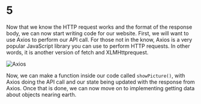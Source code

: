 # 5

Now that we know the HTTP request works and the format of the response body, we can now start writing code for our website. First, we will want to use Axios to perform our API call. For those not in the know, Axios is a very popular JavaScript library you can use to perform HTTP requests. In other words, it is another version of fetch and XLMHttprequest.

![Axios](https://cms-assets.tutsplus.com/uploads/users/48/posts/21027/image/header-2.jpg)

Now, we can make a function inside our code called `showPicture()`, with Axios doing the API call and our state being updated with the response from Axios. Once that is done, we can now move on to implementing getting data about objects nearing earth.

